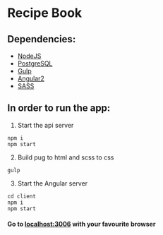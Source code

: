 # Recipe Book
## Dependencies:
* [NodeJS](https://nodejs.org/en/)
* [PostgreSQL](https://www.postgresql.org/)
* [Gulp](http://gulpjs.com/)
* [Angular2](https://angular.io/)
* [SASS](http://sass-lang.com/)

## In order to run the app:
1. Start the api server
```
npm i
npm start
```

2. Build pug to html and scss to css
```
gulp
```

3. Start the Angular server
```
cd client
npm i
npm start
```


#### Go to [localhost:3006](http://localhost:3006) with your favourite browser
